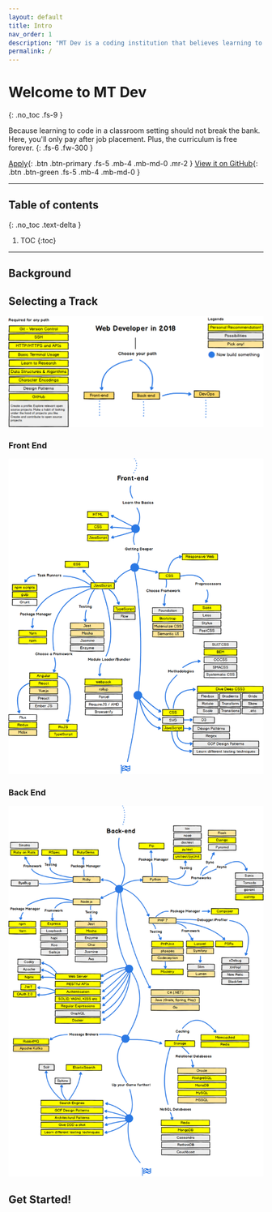 ```yaml
---
layout: default
title: Intro
nav_order: 1
description: "MT Dev is a coding institution that believes learning to code in a classroom setting should not break the bank."
permalink: /
---
```


# Welcome to MT Dev
{: .no_toc .fs-9 }

Because learning to code in a classroom setting should not break the bank.
Here, you'll only pay after job placement. Plus, the curriculum is free
forever.
{: .fs-6 .fw-300 }

[Apply](mailto:pribylsnbits.com){: .btn .btn-primary .fs-5 .mb-4 .mb-md-0 .mr-2 }
[View it on GitHub](https://github.com/mtdev/mtdev.github.io){: .btn .btn-green .fs-5 .mb-4 .mb-md-0 }

---

## Table of contents
{: .no_toc .text-delta }

1. TOC
{:toc}

---

## Background

## Selecting a Track

![possible development tracks](../assets/images/paths.png)

### Front End

![possible development tracks - frontend](../assets/images/frontend.png)

### Back End

![possible development tracks - backend](../assets/images/backend.png)

## Get Started!

